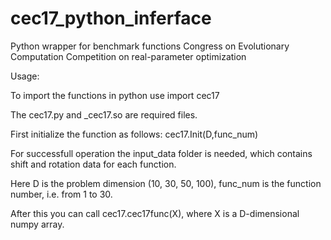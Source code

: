 # cec17_python_inferface
Python wrapper for benchmark functions Congress on Evolutionary Computation Competition on real-parameter optimization

Usage:

To import the functions in python use import cec17

The cec17.py and _cec17.so are required files.

First initialize the function as follows: cec17.Init(D,func_num)

For successfull operation the input_data folder is needed, which contains shift and rotation data for each function.

Here D is the problem dimension (10, 30, 50, 100), func_num is the function number, i.e. from 1 to 30.

After this you can call cec17.cec17func(X), where X is a D-dimensional numpy array.

